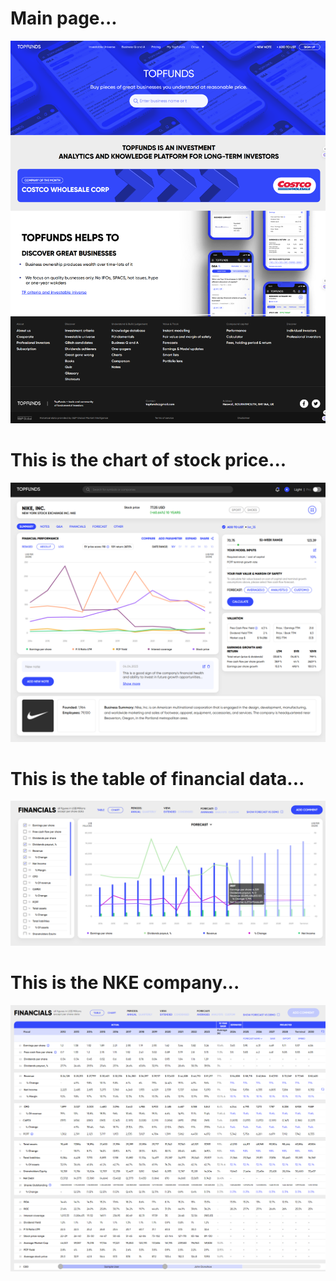 # Main page...
<img src="./result/main.png" alt="result of task3" />

# This is the chart of stock price...
<img src="./result/1.png" alt="result of task3" />

# This is the table of financial data...
<img src="./result/2.png" alt="result of task3" />

# This is the NKE company...

<img src="./result/4.png" alt="result of task3" />

